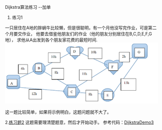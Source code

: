 Dijkstra算法练习 --加单
1. 练习1

一只居住在A地的胖蜗牛比较懒，但是很聪明，有一个月他没写完作业，可是第二个月要交作业，
他要去借鉴他朋友们的作业（他的朋友分别居住在B,C,D,E,F,G地），
求他从A出发到各个朋友家花费的最短时间.
![](../../img/question1.png)

这一题比较简单，如果将示例明白，这题问题就不大了。

2.[练习题2](http://poj.org/problem?id=1502])
这题需要理清楚题意，然后才开始动手。
参考代码：[DijkstraDemo3]()